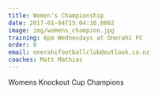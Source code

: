```yaml
---
title: Women's Championship
date: 2017-01-04T15:04:10.000Z
image: img/womens_champion.jpg
training: 6pm Wednesdays at Onerahi FC
order: 8
email: onerahifootballclub@outlook.co.nz
coaches: Matt Mathias
---
```

Womens Knockout Cup Champions
